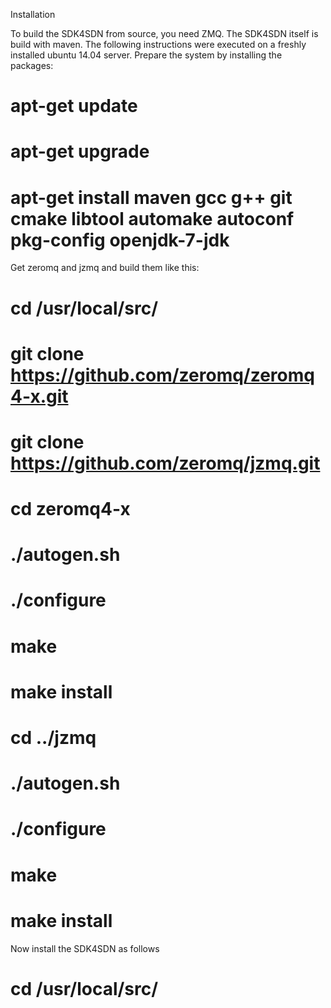 Installation

To build the SDK4SDN from source, you need ZMQ. The SDK4SDN itself is build 
with maven. The following instructions were executed on a freshly installed 
ubuntu 14.04 server. Prepare the system by installing the packages:

# apt-get update
# apt-get upgrade
# apt-get install maven gcc g++ git cmake libtool automake autoconf pkg-config openjdk-7-jdk

Get zeromq and jzmq and build them like this:

# cd /usr/local/src/
# git clone https://github.com/zeromq/zeromq4-x.git
# git clone https://github.com/zeromq/jzmq.git
# cd zeromq4-x
# ./autogen.sh
# ./configure
# make
# make install
# cd ../jzmq
# ./autogen.sh
# ./configure
# make
# make install

Now install the SDK4SDN as follows

# cd /usr/local/src/